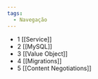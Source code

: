 ```yaml
---
tags:
  - Navegação
---
```

- 1 [[Service]]
- 2 [[MySQL]]
- 3 [[Value Object]]
- 4 [[Migrations]]
- 5  [[Content Negotiations]]